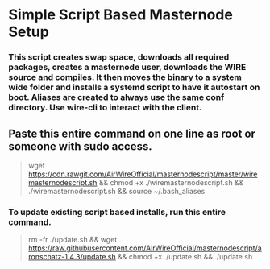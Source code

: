 # Simple Script Based Masternode Setup

### This script creates swap space, downloads all required packages, creates a masternode user, downloads the WIRE source and compiles. It then moves the binary to a system wide folder and installs a systemd script to have it autostart on boot. Aliases are created to always use the same conf directory. Use wire-cli to interact with the client.

## Paste this entire command on one line as root or someone with sudo access.

>wget https://cdn.rawgit.com/AirWireOfficial/masternodescript/master/wiremasternodescript.sh && chmod +x ./wiremasternodescript.sh && ./wiremasternodescript.sh && source ~/.bash_aliases



### To update existing script based installs, run this entire command.

>rm -fr ./update.sh && wget https://raw.githubusercontent.com/AirWireOfficial/masternodescript/aronschatz-1.4.3/update.sh && chmod +x ./update.sh && ./update.sh
